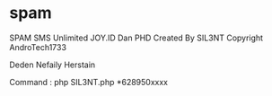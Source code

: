 # spam
SPAM SMS Unlimited
JOY.ID Dan PHD
Created By SIL3NT
Copyright AndroTech1733

Deden Nefaily Herstain

Command : php SIL3NT.php *628950xxxx
